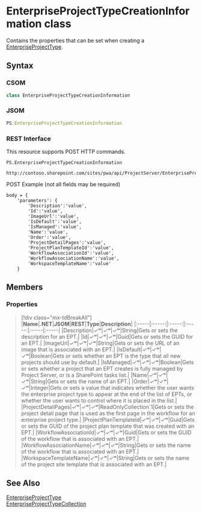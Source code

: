 [comment]: # (Name:EnterpriseProjectTypeCreationInformation)
[comment]: # (Name:Microsoft.ProjectServer.EnterpriseProjectTypeCreationInformation)
[comment]: # (Type:class)
[comment]: # (Status:Verified)

# <a name="name"></a>EnterpriseProjectTypeCreationInformation class

<a name="description"></a>Contains the properties that can be set when creating a [EnterpriseProjectType](EnterpriseProjectType.md).

## <a name="syntax"></a>Syntax

### CSOM

```cs
class EnterpriseProjectTypeCreationInformation 
```
### JSOM

```javascript
PS.EnterpriseProjectTypeCreationInformation
```
### REST Interface

This resource supports POST HTTP commands.

```
PS.EnterpriseProjectTypeCreationInformation

http://contoso.sharepoint.com/sites/pwa/api/ProjectServer/EnterpriseProjectTypes/Add
```
POST Example (not all fields may be required)
```
body = {
	'parameters': {
		'Description':'value', 
		'Id':'value', 
		'ImageUrl':'value', 
		'IsDefault':'value', 
		'IsManaged':'value', 
		'Name':'value', 
		'Order':'value', 
		'ProjectDetailPages':'value', 
		'ProjectPlanTemplateId':'value', 
		'WorkflowAssociationId':'value', 
		'WorkflowAssociationName':'value', 
		'WorkspaceTemplateName':'value'		
	}
```

## <a name="members"></a>Members

### <a name="properties"></a>Properties
> [!div class="mx-tdBreakAll"]
|**Name**|**.NET**|**JSOM**|**REST**|**Type**|**Description**|
|:-----|:-----:|:-----:|:-----:|:-----|:-----|
|<a name="Description"></a>Description|&#x2713;&#x02B7;|&#x2713;&#x02B7;|&#x2713;&#x02B7;|String|Gets or sets the description for an EPT.|
|<a name="Id"></a>Id|&#x2713;&#x02B7;|&#x2713;&#x02B7;|&#x2713;&#x02B7;|Guid|Gets or sets the GUID for an EPT.|
|<a name="ImageUrl"></a>ImageUrl|&#x2713;&#x02B7;|&#x2713;&#x02B7;|&#x2713;&#x02B7;|String|Gets or sets the URL of an image that is associated with an EPT.|
|<a name="IsDefault"></a>IsDefault|&#x2713;&#x02B7;|&#x2713;&#x02B7;|&#x2713;&#x02B7;|Boolean|Gets or sets whether an EPT is the type that all new projects should use by default.|
|<a name="IsManaged"></a>IsManaged|&#x2713;&#x02B7;|&#x2713;&#x02B7;|&#x2713;&#x02B7;|Boolean|Gets or sets whether a project that an EPT creates is fully managed by Project Server, or is a SharePoint tasks list.|
|<a name="Name"></a>Name|&#x2713;&#x02B7;|&#x2713;&#x02B7;|&#x2713;&#x02B7;|String|Gets or sets the name of an EPT.|
|<a name="Order"></a>Order|&#x2713;&#x02B7;|&#x2713;&#x02B7;|&#x2713;&#x02B7;|Integer|Gets or sets a value that indicates whether the user wants the enterprise project type to appear at the end of the list of EPTs, or whether the user wants to control where it is placed in the list.|
|<a name="ProjectDetailPages"></a>ProjectDetailPages|&#x2713;&#x02B7;|&#x2713;&#x02B7;|&#x2713;&#x02B7;|ReadOnlyCollection`1|Gets or sets the project detail page that is used as the first page in the workflow for an enterprise project type.|
|<a name="ProjectPlanTemplateId"></a>ProjectPlanTemplateId|&#x2713;&#x02B7;|&#x2713;&#x02B7;|&#x2713;&#x02B7;|Guid|Gets or sets the GUID of the project plan template that was created with an EPT.|
|<a name="WorkflowAssociationId"></a>WorkflowAssociationId|&#x2713;&#x02B7;|&#x2713;&#x02B7;|&#x2713;&#x02B7;|Guid|Gets or sets the GUID of the workflow that is associated with an EPT.|
|<a name="WorkflowAssociationName"></a>WorkflowAssociationName|&#x2713;&#x02B7;|&#x2713;&#x02B7;|&#x2713;&#x02B7;|String|Gets or sets the name of the workflow that is associated with an EPT.|
|<a name="WorkspaceTemplateName"></a>WorkspaceTemplateName|&#x2713;&#x02B7;|&#x2713;&#x02B7;|&#x2713;&#x02B7;|String|Gets or sets the name of the project site template that is associated with an EPT.|

## <a name="seeAlso"></a>See Also

[EnterpriseProjectType](EnterpriseProjectType.md)<br/>
[EnterpriseProjectTypeCollection](EnterpriseProjectTypeCollection.md)<br/>

